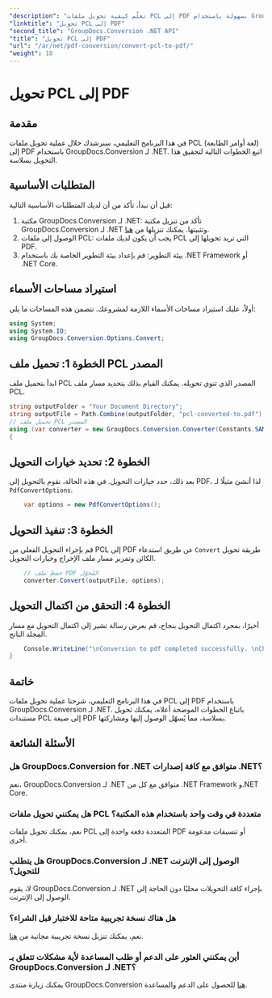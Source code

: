 ```yaml
---
"description": "تعلّم كيفية تحويل ملفات PCL إلى PDF بسهولة باستخدام GroupDocs.Conversion لـ .NET. اتبع دليلنا خطوة بخطوة."
"linktitle": "تحويل PCL إلى PDF"
"second_title": "GroupDocs.Conversion .NET API"
"title": "تحويل PCL إلى PDF"
"url": "/ar/net/pdf-conversion/convert-pcl-to-pdf/"
"weight": 18
---
```


# تحويل PCL إلى PDF

## مقدمة
في هذا البرنامج التعليمي، سنرشدك خلال عملية تحويل ملفات PCL (لغة أوامر الطابعة) إلى PDF باستخدام GroupDocs.Conversion لـ .NET. اتبع الخطوات التالية لتحقيق هذا التحويل بسلاسة.
## المتطلبات الأساسية
قبل أن نبدأ، تأكد من أن لديك المتطلبات الأساسية التالية:
1. مكتبة GroupDocs.Conversion لـ .NET: تأكد من تنزيل مكتبة GroupDocs.Conversion لـ .NET وتثبيتها. يمكنك تنزيلها من [هنا](https://releases.groupdocs.com/conversion/net/).
2. الوصول إلى ملفات PCL: يجب أن يكون لديك ملفات PCL التي تريد تحويلها إلى PDF.
3. بيئة التطوير: قم بإعداد بيئة التطوير الخاصة بك باستخدام .NET Framework أو .NET Core.

## استيراد مساحات الأسماء
أولاً، عليك استيراد مساحات الأسماء اللازمة لمشروعك. تتضمن هذه المساحات ما يلي:
```csharp
using System;
using System.IO;
using GroupDocs.Conversion.Options.Convert;
```
## الخطوة 1: تحميل ملف PCL المصدر
ابدأ بتحميل ملف PCL المصدر الذي تنوي تحويله. يمكنك القيام بذلك بتحديد مسار ملف PCL.
```csharp
string outputFolder = "Your Document Directory";
string outputFile = Path.Combine(outputFolder, "pcl-converted-to.pdf");
// تحميل ملف PCL المصدر
using (var converter = new GroupDocs.Conversion.Converter(Constants.SAMPLE_PCL))
{
```
## الخطوة 2: تحديد خيارات التحويل
بعد ذلك، حدد خيارات التحويل. في هذه الحالة، نقوم بالتحويل إلى PDF، لذا أنشئ مثيلًا لـ `PdfConvertOptions`.
```csharp
	var options = new PdfConvertOptions();
```
## الخطوة 3: تنفيذ التحويل
قم بإجراء التحويل الفعلي من PCL إلى PDF عن طريق استدعاء `Convert` طريقة تحويل الكائن وتمرير مسار ملف الإخراج وخيارات التحويل.
```csharp
	// حفظ ملف PDF المُحوّل
	converter.Convert(outputFile, options);
```
## الخطوة 4: التحقق من اكتمال التحويل
أخيرًا، بمجرد اكتمال التحويل بنجاح، قم بعرض رسالة تشير إلى اكتمال التحويل مع مسار المجلد الناتج.
```csharp
	Console.WriteLine("\nConversion to pdf completed successfully. \nCheck output in {0}", outputFolder);
}
```

## خاتمة
في هذا البرنامج التعليمي، شرحنا عملية تحويل ملفات PCL إلى PDF باستخدام GroupDocs.Conversion لـ .NET. باتباع الخطوات الموضحة أعلاه، يمكنك تحويل مستندات PCL إلى صيغة PDF بسلاسة، مما يُسهّل الوصول إليها ومشاركتها.
## الأسئلة الشائعة
### هل GroupDocs.Conversion for .NET متوافق مع كافة إصدارات .NET؟
نعم، GroupDocs.Conversion لـ .NET متوافق مع كل من .NET Framework و.NET Core.
### هل يمكنني تحويل ملفات PCL متعددة في وقت واحد باستخدام هذه المكتبة؟
نعم، يمكنك تحويل ملفات PCL المتعددة دفعة واحدة إلى PDF أو تنسيقات مدعومة أخرى.
### هل يتطلب GroupDocs.Conversion لـ .NET الوصول إلى الإنترنت للتحويل؟
لا، يقوم GroupDocs.Conversion لـ .NET بإجراء كافة التحويلات محليًا دون الحاجة إلى الوصول إلى الإنترنت.
### هل هناك نسخة تجريبية متاحة للاختبار قبل الشراء؟
نعم، يمكنك تنزيل نسخة تجريبية مجانية من [هنا](https://releases.groupdocs.com/).
### أين يمكنني العثور على الدعم أو طلب المساعدة لأية مشكلات تتعلق بـ GroupDocs.Conversion لـ .NET؟
يمكنك زيارة منتدى GroupDocs.Conversion [هنا](https://forum.groupdocs.com/c/conversion/11) للحصول على الدعم والمساعدة.